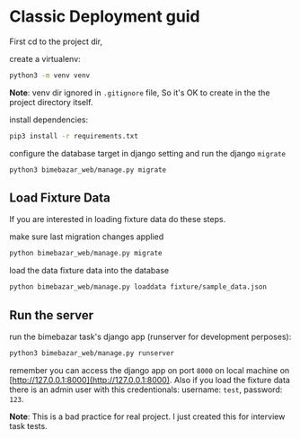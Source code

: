 # Classic Deployment guid

First cd to the project dir,

create a virtualenv:

```bash
python3 -m venv venv
```

**Note**: venv dir ignored in `.gitignore` file, So it's OK to create in the the project directory itself.

install dependencies:

```bash
pip3 install -r requirements.txt
```

configure the database target in django setting and run the django `migrate`

```bash
python3 bimebazar_web/manage.py migrate
```

## Load Fixture Data

If you are interested in loading fixture data do these steps.

make sure last migration changes applied

```bash
python bimebazar_web/manage.py migrate
```

load the data fixture data into the database

```bash
python bimebazar_web/manage.py loaddata fixture/sample_data.json
```


## Run the server

run the bimebazar task's django app (runserver for development perposes):

```bash
python3 bimebazar_web/manage.py runserver
```

remember you can access the django app on port `8000` on local machine on [http://127.0.0.1:8000](http://127.0.0.1:8000). Also if you load the fixture data there is an admin user with this credentionals: username: `test`, password: `123`.

**Note**: This is a bad practice for real project. I just created this for interview task tests.

